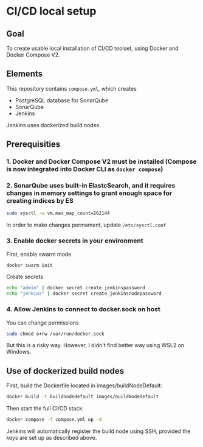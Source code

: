 # CI/CD local setup

## Goal

To create usable local installation of CI/CD toolset, using Docker and Docker Compose V2.

## Elements

This repository contains `compose.yml`, which creates

* PostgreSQL database for SonarQube
* SonarQube
* Jenkins

Jenkins uses dockerized build nodes.

## Prerequisities

### 1. Docker and Docker Compose V2 must be installed (Compose is now integrated into Docker CLI as `docker compose`)

### 2. SonarQube uses built-in ElastcSearch, and it requires changes in memory settings to grant enough space for creating indices by ES

```bash
sudo sysctl -w vm.max_map_count=262144
```

In order to make changes permament, update `/etc/sysctl.conf`

### 3. Enable docker secrets in your environment

First, enable swarm mode

```bash
docker swarm init
```

Create secrets

```bash
echo "admin" | docker secret create jenkinspassword -
echo "jenkins" | docker secret create jenkinsnodepassword -

```

### 4. Allow Jenkins to connect to docker.sock on host

You can change permissions

```bash
sudo chmod o+rw /var/run/docker.sock
```

But this is a risky way. However, I didn't find better way using WSL2 on Windows.

## Use of dockerized build nodes

First, build the Dockerfile located in images/buildNodeDefault:

```bash
docker build -t buildnodedefault images/buildNodeDefault
```

Then start the full CI/CD stack:

```bash
docker compose -f compose.yml up -d
```

Jenkins will automatically register the build node using SSH, provided the keys are set up as described above.
